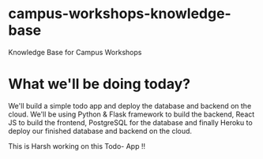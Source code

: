 # campus-workshops-knowledge-base

Knowledge Base for Campus Workshops

# What we'll be doing today?

We'll build a simple todo app and deploy the database and backend on the cloud. We'll be using Python & Flask framework to build the backend, React JS to build the frontend, PostgreSQL for the database and finally Heroku to deploy our finished database and backend on the cloud.

This is Harsh working on this Todo- App !!